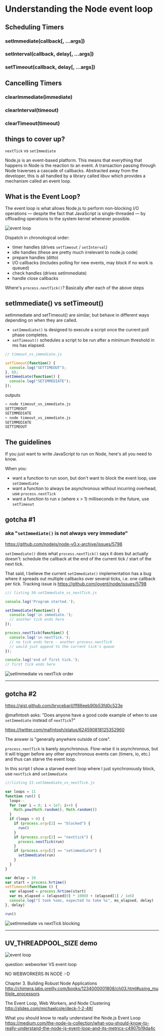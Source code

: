 
[comment]: # (https://github.com/azat-co/you-dont-know-node)
[comment]: # (https://nodejs.org/en/docs/guides/event-loop-timers-and-nexttick/)
[comment]: # (https://nodesource.com/blog/understanding-the-nodejs-event-loop/)


[comment]: # (https://gist.github.com/a0viedo/0de050bb2249757c5def)

# Understanding the Node event loop

## Scheduling Timers
  ### setImmediate(callback[, ...args])
  ### setInterval(callback, delay[, ...args])
  ### setTimeout(callback, delay[, ...args])

## Cancelling Timers
  ### clearImmediate(immediate)
  ### clearInterval(timeout)
  ### clearTimeout(timeout)

## things to cover up?
`nextTick` vs `setImmediate`

Node.js is an event-based platform. This means that everything that happens in Node is the reaction to an event. A transaction passing through Node traverses a cascade of callbacks.
Abstracted away from the developer, this is all handled by a library called libuv which provides a mechanism called an event loop.

## What is the Event Loop?

The event loop is what allows Node.js to perform non-blocking I/O operations — despite the fact that JavaScript is single-threaded — by offloading operations to the system kernel whenever possible.

![event loop](./event-loop.png "event-loop")




Dispatch in chronological order:

* timer handles (drives `setTimeout` / `setInterval`)
* idle handles (these are pretty much irrelevant to node.js code)
* prepare handles (ditto)
* I/O callbacks (includes polling for new events, may block if no work is queued)
* check handles (drives setImmediate)
* handle close callbacks

Where's `process.nextTick()`? Basically after each of the above steps

## setImmediate() vs setTimeout()
setImmediate and setTimeout() are similar, but behave in different ways depending on when they are called.

* `setImmediate()` is designed to execute a script once the current poll phase completes.
* `setTimeout()` schedules a script to be run after a minimum threshold in ms has elapsed.

```javascript
// timeout_vs_immediate.js

setTimeout(function() {
  console.log("SETTIMEOUT");
}, 0);
setImmediate(function() {
  console.log("SETIMMEDIATE");
});
```

outputs
```bash
> node timeout_vs_immediate.js
SETTIMEOUT
SETIMMEDIATE
> node timeout_vs_immediate.js
SETIMMEDIATE
SETTIMEOUT
```

## The guidelines

If you just want to write JavaScript to run on Node, here's all you need to know.

When you:

* want a function to run soon, but don't want to block the event loop, use
  `setImmediate`
* want a function to always be asynchronous without incurring overhead, use
  `process.nextTick`
* want a function to run x (where x > 1) milliseconds in the future, use
  `setTimeout`

## gotcha #1
### aka "`setImmediate()` is not always very immediate"

https://github.com/nodejs/node-v0.x-archive/issues/5798

`setImmediate()` does what `process.nextTick()` says it does 
but actually doesn't: schedule the callback at the end of the current 
tick / start of the next tick. 

That said, I believe the current `setImmediate()` implementation has a 
bug where it spreads out multiple callbacks over several ticks, i.e. 
one callback per tick.  Tracking issue is 
https://github.com/joyent/node/issues/5798 


```javascript
/// listing 50-setImmediate_vs_nextTick.js

console.log('Program started.');

setImmediate(function() {
  console.log('in immediate.');
  // another tick ends here
});

process.nextTick(function() {
  console.log('in nextTick.');
  // no tick ends here - another process.nextTick
  // would just append to the current tick's queue
});

console.log('end of first tick.');
// first tick ends here
```
![setImmediate vs nextTick order](./img/50-setImmediate_vs_nextTick-result.png "setImmediate vs nextTick order ")

---
## gotcha #2

https://gist.github.com/brycebaril/ff86eeb90b53fd0c523e

@mafintosh asks: "Does anyone have a good code example of when to use `setImmediate` instead of `nextTick`?"

https://twitter.com/mafintosh/status/624590818125352960

The answer is "generally anywhere outside of core".

`process.nextTick` is barely asynchronous. Flow-wise it is asynchronous, but it will trigger before any other asynchronous events can (timers, io, etc.) and thus can starve the event loop.

In this script I show a starved event loop where I just synchronously block, use `nextTick` and `setImmediate`

``` javascript
///listing 51-setImmediate_vs_nextTick.js

var loops = 11
function run() {
  loops--
  for (var i = 0; i < 1e7; i++) {
    Math.pow(Math.random(), Math.random())
  }
  if (loops > 0) {
    if (process.argv[2] == "blocked") {
      run()
    }
    if (process.argv[2] == "nexttick") {
      process.nextTick(run)
    }
    if (process.argv[2] == "setimmediate") {
      setImmediate(run)
    }
  }
}

var delay = 10
var start = process.hrtime()
setTimeout(function () {
  var elapsed = process.hrtime(start)
  var ms_elapsed = (elapsed[0] * 1000) + (elapsed[1] / 1e6)
  console.log("I took %sms, expected to take %s", ms_elapsed, delay)
}, delay)

run()

```

![setImmediate vs nextTick blocking](./img/51-setImmediate_vs_nextTick-result.png "setImmediate vs nextTick blocking")

---

## UV_THREADPOOL_SIZE demo

![event loop](https://i.imgur.com/jKnlmPA.png "UV_THREADPOOL_SIZE")

question: 
webworker VS event loop

NO WEBWORKERS IN NODE :-D


Chapter 3. Building Robust Node Applications
http://chimera.labs.oreilly.com/books/1234000001808/ch03.html#using_multiple_processors

The Event Loop, Web Workers, and Node Clustering
http://slides.com/michaelcole/deck-1-2-4#/


What you should know to really understand the Node.js Event Loop
https://medium.com/the-node-js-collection/what-you-should-know-to-really-understand-the-node-js-event-loop-and-its-metrics-c4907b19da4c